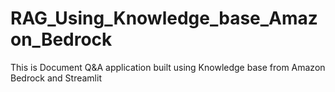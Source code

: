 # RAG_Using_Knowledge_base_Amazon_Bedrock
This is Document Q&amp;A application built using Knowledge base from Amazon Bedrock and Streamlit
